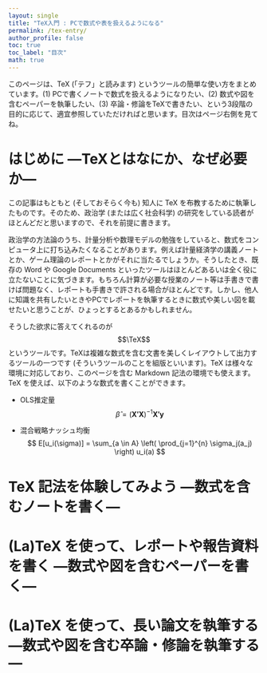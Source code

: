 ```yaml
---
layout: single
title: "TeX入門 : PCで数式や表を扱えるようになる"
permalink: /tex-entry/
author_profile: false
toc: true
toc_label: "目次"
math: true
---
```


このページは、TeX (「テフ」と読みます) というツールの簡単な使い方をまとめています。(1) PCで書くノートで数式を扱えるようになりたい、(2) 数式や図を含むペーパーを執筆したい、(3) 卒論・修論をTeXで書きたい、という3段階の目的に応じて、適宜参照していただければと思います。目次はページ右側を見てね。


# はじめに ―TeXとはなにか、なぜ必要か―
この記事はもともと (そしておそらく今も) 知人に TeX を布教するために執筆したものです。そのため、政治学 (または広く社会科学) の研究をしている読者がほとんどだと思いますので、それを前提に書きます。

政治学の方法論のうち、計量分析や数理モデルの勉強をしていると、数式をコンピュータ上に打ち込みたくなることがあります。例えば計量経済学の講義ノートとか、ゲーム理論のレポートとかがそれに当たるでしょうか。そうしたとき、既存の Word や Google Documents といったツールはほとんどあるいは全く役に立たないことに気づきます。もちろん計算が必要な授業のノート等は手書きで書けば問題なく、レポートも手書きで許される場合がほとんどです。しかし、他人に知識を共有したいときやPCでレポートを執筆するときに数式や美しい図を載せたいと思うことが、ひょっとするとあるかもしれません。

そうした欲求に答えてくれるのが $$\TeX$$ というツールです。TeXは複雑な数式を含む文書を美しくレイアウトして出力するツールの一つです (そういうツールのことを組版といいます)。TeX は様々な環境に対応しており、このページを含む Markdown 記法の環境でも使えます。TeX を使えば、以下のような数式を書くことができます。

- OLS推定量
$$
\hat{\beta} = (\mathbf{X'X})^{-1}\mathbf{X'y}
$$

- 混合戦略ナッシュ均衡
$$
E[u_i(\sigma)] = \sum_{a \in A} \left( \prod_{j=1}^{n} \sigma_j(a_j) \right) u_i(a)
$$


# TeX 記法を体験してみよう ―数式を含むノートを書く―
# (La)TeX を使って、レポートや報告資料を書く ―数式や図を含むペーパーを書く―
# (La)TeX を使って、長い論文を執筆する ―数式や図を含む卒論・修論を執筆する―